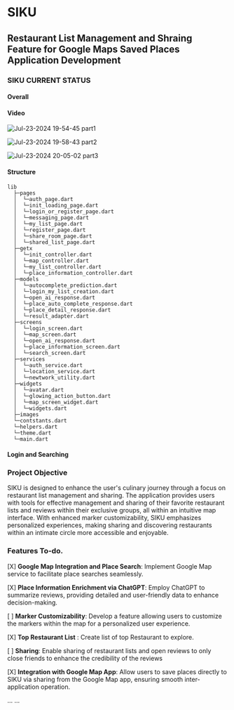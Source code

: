 # SIKU
## Restaurant List Management and Shraing Feature for Google Maps Saved Places Application Development

### SIKU CURRENT STATUS


#### Overall

#### Video

![Jul-23-2024 19-54-45 part1](https://github.com/user-attachments/assets/46e037f5-9ebc-4f05-a2b2-36d96135b0de)

![Jul-23-2024 19-58-43 part2](https://github.com/user-attachments/assets/4ba2a02a-d67e-498c-8c96-f5daf5cb66d5)

![Jul-23-2024 20-05-02 part3](https://github.com/user-attachments/assets/fb21ba7d-a42e-49cc-aae1-459fee072048)


#### Structure
```
lib
  ├─pages
  │  └─auth_page.dart
  │  └─init_loading_page.dart
  │  └─login_or_register_page.dart
  │  └─messaging_page.dart
  │  └─my_list_page.dart
  │  └─register_page.dart
  │  └─share_room_page.dart
  │  └─shared_list_page.dart
  ├─getx
  │  └─init_controller.dart
  │  └─map_controller.dart
  │  └─my_list_controller.dart
  │  └─place_information_controller.dart 
  ├─models
  │  └─autocomplete_prediction.dart
  │  └─login_my_list_creation.dart
  │  └─open_ai_response.dart
  │  └─place_auto_complete_response.dart
  │  └─place_detail_response.dart
  │  └─result_adapter.dart
  ├─screens
  │  └─login_screen.dart
  │  └─map_screen.dart
  │  └─open_ai_response.dart
  │  └─place_information_screen.dart
  │  └─search_screen.dart
  ├─services
  │  └─auth_service.dart
  │  └─location_service.dart
  │  └─newtwork_utility.dart
  ├─widgets
  │  └─avatar.dart
  │  └─glowing_action_button.dart
  │  └─map_screen_widget.dart
  │  └─widgets.dart
  ├─images    
  └─contstants.dart
  └─helpers.dart
  └─theme.dart
  └─main.dart
  ```



#### Login and Searching

###  Project Objective

SIKU is designed to enhance the user's culinary journey through a focus on restaurant list management and sharing. The application provides users with tools for effective management and sharing of their favorite restaurant lists and reviews within their exclusive groups, all within an intuitive map interface. With enhanced marker customizability, SIKU emphasizes personalized experiences, making sharing and discovering restaurants within an intimate circle more accessible and enjoyable.



### Features To-do.
[X] **Google Map Integration and Place Search**: Implement Google Map service to facilitate place searches seamlessly.


[X] **Place Information Enrichment via ChatGPT**: Employ ChatGPT to summarize reviews, providing detailed and user-friendly data to enhance decision-making.

[ ] **Marker Customizability**: Develop a feature allowing users to customize the markers within the map for a personalized user experience.

[X] **Top Restaurant List** : Create list of top Restaurant to explore.

[  ] **Sharing**: Enable sharing of restaurant lists and open reviews to only close friends to enhance the credibility of the reviews

[X] **Integration with Google Map App**: Allow users to save places directly to SIKU via sharing from the Google Map app, ensuring smooth inter-application operation.

...
...



